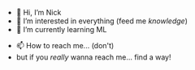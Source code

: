 - 👋 Hi, I’m Nick
- 👀 I’m interested in everything (feed me _knowledge_)
- 🌱 I’m currently learning ML
<!--- style= visibility: hidden; 💞️ I’m looking to collaborate on...--->
- 📫 How to reach me... (don't)
- but if you _really_ wanna reach me... find a way!

<!---
nik-ashely/nik-ashely is a ✨ special ✨ repository because its `README.md` (this file) appears on your GitHub profile.
You can click the Preview link to take a look at your changes.
--->
